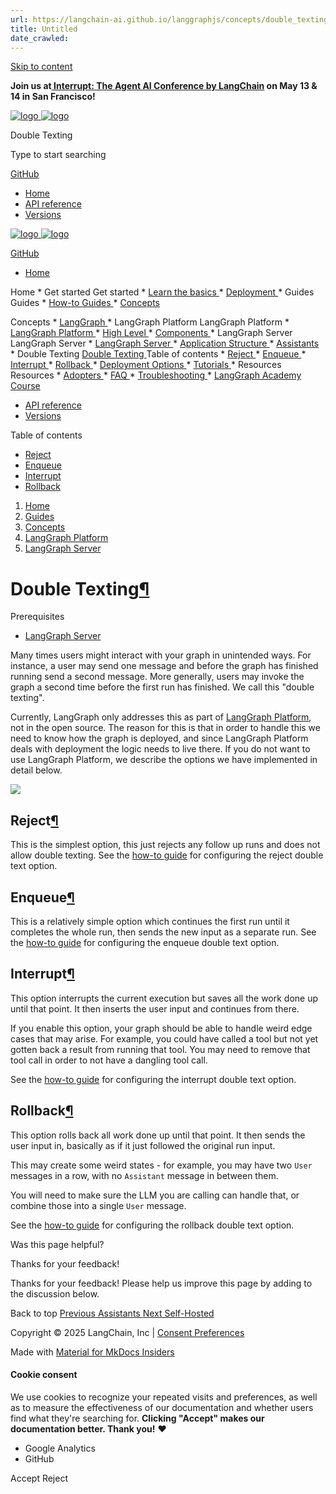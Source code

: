 ```yaml
---
url: https://langchain-ai.github.io/langgraphjs/concepts/double_texting
title: Untitled
date_crawled: 
---
```


[ Skip to content ](https://langchain-ai.github.io/langgraphjs/concepts/double_texting/#double-texting)

**Join us at[ Interrupt: The Agent AI Conference by LangChain](https://interrupt.langchain.com/) on May 13 & 14 in San Francisco!**

[ ![logo](https://langchain-ai.github.io/langgraphjs/static/wordmark_dark.svg) ![logo](https://langchain-ai.github.io/langgraphjs/static/wordmark_light.svg) ](https://langchain-ai.github.io/langgraphjs/)

Double Texting 

[ ](https://langchain-ai.github.io/langgraphjs/concepts/double_texting/?q= "Share")

Type to start searching

[ GitHub  ](https://github.com/langchain-ai/langgraphjs "Go to repository")

  * [ Home ](https://langchain-ai.github.io/langgraphjs/)
  * [ API reference ](https://langchain-ai.github.io/langgraphjs/reference/)
  * [ Versions ](https://langchain-ai.github.io/langgraphjs/versions/)



[ ![logo](https://langchain-ai.github.io/langgraphjs/static/wordmark_dark.svg) ![logo](https://langchain-ai.github.io/langgraphjs/static/wordmark_light.svg) ](https://langchain-ai.github.io/langgraphjs/)

[ GitHub  ](https://github.com/langchain-ai/langgraphjs "Go to repository")

  * [ Home  ](https://langchain-ai.github.io/langgraphjs/)

Home 
    * Get started  Get started 
      * [ Learn the basics  ](https://langchain-ai.github.io/langgraphjs/tutorials/quickstart/)
      * [ Deployment  ](https://langchain-ai.github.io/langgraphjs/tutorials/deployment/)
    * Guides  Guides 
      * [ How-to Guides  ](https://langchain-ai.github.io/langgraphjs/how-tos/)
      * [ Concepts  ](https://langchain-ai.github.io/langgraphjs/concepts/)

Concepts 
        * [ LangGraph  ](https://langchain-ai.github.io/langgraphjs/concepts#langgraph)
        * LangGraph Platform  LangGraph Platform 
          * [ LangGraph Platform  ](https://langchain-ai.github.io/langgraphjs/concepts#langgraph-platform)
          * [ High Level  ](https://langchain-ai.github.io/langgraphjs/concepts#high-level)
          * [ Components  ](https://langchain-ai.github.io/langgraphjs/concepts#components)
          * LangGraph Server  LangGraph Server 
            * [ LangGraph Server  ](https://langchain-ai.github.io/langgraphjs/concepts#langgraph-server)
            * [ Application Structure  ](https://langchain-ai.github.io/langgraphjs/concepts/application_structure/)
            * [ Assistants  ](https://langchain-ai.github.io/langgraphjs/concepts/assistants/)
            * Double Texting  [ Double Texting  ](https://langchain-ai.github.io/langgraphjs/concepts/double_texting/) Table of contents 
              * [ Reject  ](https://langchain-ai.github.io/langgraphjs/concepts/double_texting/#reject)
              * [ Enqueue  ](https://langchain-ai.github.io/langgraphjs/concepts/double_texting/#enqueue)
              * [ Interrupt  ](https://langchain-ai.github.io/langgraphjs/concepts/double_texting/#interrupt)
              * [ Rollback  ](https://langchain-ai.github.io/langgraphjs/concepts/double_texting/#rollback)
          * [ Deployment Options  ](https://langchain-ai.github.io/langgraphjs/concepts#deployment-options)
      * [ Tutorials  ](https://langchain-ai.github.io/langgraphjs/tutorials/)
    * Resources  Resources 
      * [ Adopters  ](https://langchain-ai.github.io/langgraphjs/adopters/)
      * [ FAQ  ](https://langchain-ai.github.io/langgraphjs/concepts/faq/)
      * [ Troubleshooting  ](https://langchain-ai.github.io/langgraphjs/troubleshooting/errors/)
      * [ LangGraph Academy Course  ](https://academy.langchain.com/courses/intro-to-langgraph)
  * [ API reference  ](https://langchain-ai.github.io/langgraphjs/reference/)
  * [ Versions  ](https://langchain-ai.github.io/langgraphjs/versions/)



Table of contents 

  * [ Reject  ](https://langchain-ai.github.io/langgraphjs/concepts/double_texting/#reject)
  * [ Enqueue  ](https://langchain-ai.github.io/langgraphjs/concepts/double_texting/#enqueue)
  * [ Interrupt  ](https://langchain-ai.github.io/langgraphjs/concepts/double_texting/#interrupt)
  * [ Rollback  ](https://langchain-ai.github.io/langgraphjs/concepts/double_texting/#rollback)



  1. [ Home  ](https://langchain-ai.github.io/langgraphjs/)
  2. [ Guides  ](https://langchain-ai.github.io/langgraphjs/how-tos/)
  3. [ Concepts  ](https://langchain-ai.github.io/langgraphjs/concepts/)
  4. [ LangGraph Platform  ](https://langchain-ai.github.io/langgraphjs/concepts#langgraph-platform)
  5. [ LangGraph Server  ](https://langchain-ai.github.io/langgraphjs/concepts#langgraph-server)



# Double Texting[¶](https://langchain-ai.github.io/langgraphjs/concepts/double_texting/#double-texting "Permanent link")

Prerequisites

  * [LangGraph Server](https://langchain-ai.github.io/langgraphjs/concepts/langgraph_server/)



Many times users might interact with your graph in unintended ways. For instance, a user may send one message and before the graph has finished running send a second message. More generally, users may invoke the graph a second time before the first run has finished. We call this "double texting".

Currently, LangGraph only addresses this as part of [LangGraph Platform](https://langchain-ai.github.io/langgraphjs/concepts/langgraph_platform/), not in the open source. The reason for this is that in order to handle this we need to know how the graph is deployed, and since LangGraph Platform deals with deployment the logic needs to live there. If you do not want to use LangGraph Platform, we describe the options we have implemented in detail below.

![](https://langchain-ai.github.io/langgraphjs/concepts/img/double_texting.png)

## Reject[¶](https://langchain-ai.github.io/langgraphjs/concepts/double_texting/#reject "Permanent link")

This is the simplest option, this just rejects any follow up runs and does not allow double texting. See the [how-to guide](https://langchain-ai.github.io/langgraphjs/cloud/how-tos/reject_concurrent) for configuring the reject double text option.

## Enqueue[¶](https://langchain-ai.github.io/langgraphjs/concepts/double_texting/#enqueue "Permanent link")

This is a relatively simple option which continues the first run until it completes the whole run, then sends the new input as a separate run. See the [how-to guide](https://langchain-ai.github.io/langgraphjs/cloud/how-tos/enqueue_concurrent) for configuring the enqueue double text option.

## Interrupt[¶](https://langchain-ai.github.io/langgraphjs/concepts/double_texting/#interrupt "Permanent link")

This option interrupts the current execution but saves all the work done up until that point. It then inserts the user input and continues from there.

If you enable this option, your graph should be able to handle weird edge cases that may arise. For example, you could have called a tool but not yet gotten back a result from running that tool. You may need to remove that tool call in order to not have a dangling tool call.

See the [how-to guide](https://langchain-ai.github.io/langgraphjs/cloud/how-tos/interrupt_concurrent) for configuring the interrupt double text option.

## Rollback[¶](https://langchain-ai.github.io/langgraphjs/concepts/double_texting/#rollback "Permanent link")

This option rolls back all work done up until that point. It then sends the user input in, basically as if it just followed the original run input.

This may create some weird states - for example, you may have two `User` messages in a row, with no `Assistant` message in between them.

You will need to make sure the LLM you are calling can handle that, or combine those into a single `User` message.

See the [how-to guide](https://langchain-ai.github.io/langgraphjs/cloud/how-tos/rollback_concurrent) for configuring the rollback double text option.

Was this page helpful? 

Thanks for your feedback! 

Thanks for your feedback! Please help us improve this page by adding to the discussion below. 

Back to top  [ Previous  Assistants  ](https://langchain-ai.github.io/langgraphjs/concepts/assistants/) [ Next  Self-Hosted  ](https://langchain-ai.github.io/langgraphjs/concepts/self_hosted/)

Copyright © 2025 LangChain, Inc | [Consent Preferences](https://langchain-ai.github.io/langgraphjs/concepts/double_texting/#__consent)

Made with [ Material for MkDocs Insiders ](https://squidfunk.github.io/mkdocs-material/)

[ ](https://langchain-ai.github.io/langgraph/ "langchain-ai.github.io") [ ](https://github.com/langchain-ai/langgraphjs "github.com") [ ](https://twitter.com/LangChainAI "twitter.com")

#### Cookie consent

We use cookies to recognize your repeated visits and preferences, as well as to measure the effectiveness of our documentation and whether users find what they're searching for. **Clicking "Accept" makes our documentation better. Thank you!** ❤️

  * Google Analytics 
  * GitHub 



Accept Reject
